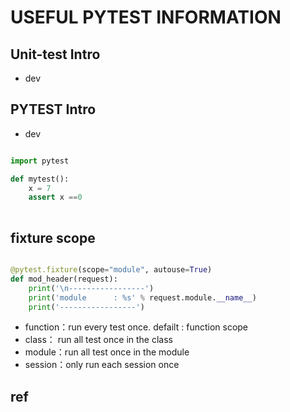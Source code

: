 # USEFUL PYTEST INFORMATION


## Unit-test Intro
- dev 


## PYTEST Intro
- dev 


```python 

import pytest 

def mytest():
	x = 7 
	assert x ==0 
	

```


## fixture scope 

```python 

@pytest.fixture(scope="module", autouse=True)
def mod_header(request):
    print('\n-----------------')
    print('module      : %s' % request.module.__name__)
    print('-----------------')

```

- function：run every test once. defailt : function scope
- class： run all test once in the class 
- module：run all test once in the module  
- session：only run each session once



## ref 






